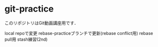 # git-practice
このリポジトリはGit動画講座用です．

local repoで変更
rebase-practiceブランチで更新(rebase conflict用)
rebase pull用
stash練習(2nd)
